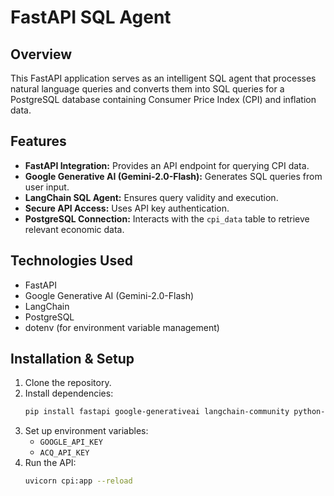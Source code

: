 # FastAPI SQL Agent

## Overview
This FastAPI application serves as an intelligent SQL agent that processes natural language queries and converts them into SQL queries for a PostgreSQL database containing Consumer Price Index (CPI) and inflation data.

## Features
- **FastAPI Integration:** Provides an API endpoint for querying CPI data.
- **Google Generative AI (Gemini-2.0-Flash):** Generates SQL queries from user input.
- **LangChain SQL Agent:** Ensures query validity and execution.
- **Secure API Access:** Uses API key authentication.
- **PostgreSQL Connection:** Interacts with the `cpi_data` table to retrieve relevant economic data.

## Technologies Used
- FastAPI
- Google Generative AI (Gemini-2.0-Flash)
- LangChain
- PostgreSQL
- dotenv (for environment variable management)

## Installation & Setup
1. Clone the repository.
2. Install dependencies:
   ```sh
   pip install fastapi google-generativeai langchain-community python-dotenv
   ```
3. Set up environment variables:
   - `GOOGLE_API_KEY`
   - `ACQ_API_KEY`
4. Run the API:
   ```sh
   uvicorn cpi:app --reload
   ```

